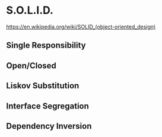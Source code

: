 # S.O.L.I.D.

https://en.wikipedia.org/wiki/SOLID_(object-oriented_design)

## Single Responsibility

## Open/Closed

## Liskov Substitution

## Interface Segregation

## Dependency Inversion
